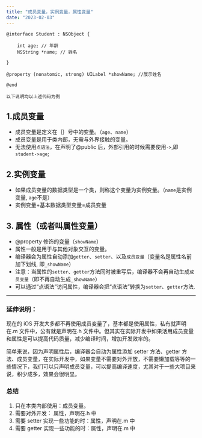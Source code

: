 ```yaml
---
title: "成员变量，实例变量，属性变量"
date: "2023-02-03"
---
```


```
@interface Student : NSObject {

    int age; // 年龄
    NSString *name; // 姓名

}

@property (nonatomic, strong) UILabel *showName; //展示姓名

@end

```

`以下说明均以上述代码为例`

## 1.成员变量

- 成员变量是定义在｛｝号中的变量。（`age`、`name`）
- 成员变量是用于类内部，无需与外界接触的变量。
- 无法使用`点语法`，在声明了@public 后，外部引用的时候需要使用`->`,即`student->age`;

## 2.实例变量

- 如果成员变量的数据类型是一个类，则称这个变量为实例变量。（`name`是实例变量, `age`不是）
- 实例变量+基本数据类型变量=成员变量

## 3. 属性（或者叫属性变量）

- @property 修饰的变量（`showName`）
- 属性一般是用于与其他对象交互的变量。
- 编译器会为属性自动添加`getter`、`setter`、以及`成员变量`（变量名是属性名前加下划线, 即`_showName`）
- 注意：当属性的`setter`、`getter`方法同时被重写后，编译器不会再自动生成`成员变量`（即不再自动生成`_showName`）
- 可以通过“点语法”访问属性，编译器会把“点语法”转换为`setter`、`getter`方法.

---

### 延伸说明：

现在的 iOS 开发大多都不再使用成员变量了，基本都是使用属性，私有就声明在.m 文件中，公有就是声明在.h 文件中。但其实在实际开发中如果活用成员变量和属性是可以提高代码质量，减少编译时间，增加开发效率的。

简单来说，因为声明属性后，编译器会自动为属性添加 setter 方法、getter 方法、成员变量，在实际开发中，如果变量不需要对外开放，不需要懒加载等等的一些情况下，我们可以只声明成员变量，可以提高编译速度，尤其对于一些大项目来说，积少成多，效果会很明显。

### 总结

1. 只在本类内部使用：成员变量。
2. 需要对外开发： 属性，声明在.h 中
3. 需要 setter 实现一些功能的时：属性，声明在.m 中
4. 需要 getter 实现一些功能的时：属性，声明在.m 中
